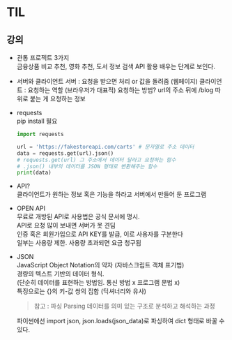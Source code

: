# TIL

## 강의
- 관통 프로젝트 3가지  
  금융상품 비교 추천, 영화 추천, 도서 정보 검색
  API 활용 배우는 단계로 보인다.
  
- 서버와 클라이언트
  서버 : 요청을 받으면 처리 or 값을 돌려줌 (웹페이지)
  클라이언트 : 요청하는 역할 (브라우저가 대표적)
  요청하는 방법? url의 주소 뒤에 /blog 따위로 붙는 게 요청하는 정보  

- requests  
  pip install 필요  
  ```python
  import requests
  
  url = 'https://fakestoreapi.com/carts' # 문자열로 주소 데이터
  data = requests.get(url).json()
  # requests.get(url) 그 주소에서 데이터 달라고 요청하는 함수
  # .json() 내부의 데이터를 JSON 형태로 변환해주는 함수
  print(data)  
  ```

- API?  
  클라이언트가 원하는 정보 혹은 기능을 하라고 서버에서 만들어 둔 프로그램

- OPEN API  
  무료로 개방된 API로 사용법은 공식 문서에 명시.  
  API로 요청 많이 보내면 서버가 못 견딤  
  인증 혹은 회원가입으로 API KEY를 발급, 이로 사용자를 구분한다  
  일부는 사용량 제한. 사용량 초과되면 요금 청구됨  

- JSON  
  JavaScript Object Notation의 약자 (자바스크립트 객체 표기법)  
  경량의 텍스트 기반의 데이터 형식.  
  (단순히 데이터를 표현하는 방법임. 통신 방법 x 프로그램 문법 x)  
  특징으로는 {}의 키-값 쌍의 집합 (딕셔너리와 유사)  
  > 참고 : 파싱 Parsing
  > 데이터를 의미 있는 구조로 분석하고 해석하는 과정
  
  파이썬에선 import json, json.loads(json_data)로 파싱하여 dict 형태로 바꿀 수 있다.  

  
  
  

